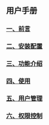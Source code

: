 ## 用户手册

### [**一、前言**](前言.md)

### [**二、安装配置**](安装配置.md)

### [**三、功能介绍**](功能介绍.md)

### [**四、使用**](使用.md)

### [**五、用户管理**](用户管理.md)

### [**六、权限控制**](权限控制.md)



